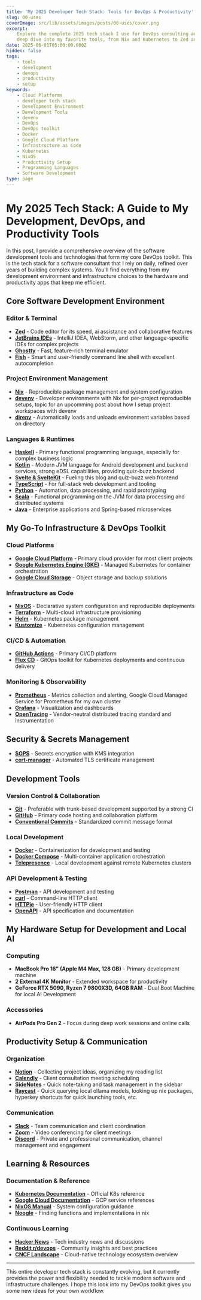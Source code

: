```yaml
---
title: 'My 2025 Developer Tech Stack: Tools for DevOps & Productivity'
slug: 00-uses
coverImage: src/lib/assets/images/posts/00-uses/cover.png
excerpt:
    Explore the complete 2025 tech stack I use for DevOps consulting and software development. A
    deep dive into my favorite tools, from Nix and Kubernetes to Zed and SvelteKit.
date: 2025-06-01T05:00:00.000Z
hidden: false
tags:
    - tools
    - development
    - devops
    - productivity
    - setup
keywords:
    - Cloud Platforms
    - developer tech stack
    - Development Environment
    - Development Tools
    - devenv
    - DevOps
    - DevOps toolkit
    - Docker
    - Google Cloud Platform
    - Infrastructure as Code
    - Kubernetes
    - NixOS
    - Productivity Setup
    - Programming Languages
    - Software Development
type: page
---
```


# My 2025 Tech Stack: A Guide to My Development, DevOps, and Productivity Tools

In this post, I provide a comprehensive overview of the software development tools and technologies
that form my core DevOps toolkit. This is the tech stack for a software consultant that I rely on
daily, refined over years of building complex systems. You'll find everything from my development
environment and infrastructure choices to the hardware and productivity apps that keep me efficient.

## Core Software Development Environment

### Editor & Terminal

- **[Zed](https://zed.dev/)** - Code editor for its speed, ai assistance and collaborative features
- **[JetBrains IDEs](https://www.jetbrains.com/)** - IntelliJ IDEA, WebStorm, and other
  language-specific IDEs for complex projects
- **[Ghostty](https://mitchellh.com/ghostty)** - Fast, feature-rich terminal emulator
- **[Fish](https://fishshell.com/)** - Smart and user-friendly command line shell with excellent
  autocompletion

### Project Environment Management

- **[Nix](https://nixos.org/)** - Reproducible package management and system configuration
- **[devenv](https://devenv.sh/)** - Developer environments with Nix for per-project reproducible
  setups, topic for an upcomming post about how I setup project workspaces with devenv
- **[direnv](https://direnv.net/)** - Automatically loads and unloads environment variables based on
  directory

### Languages & Runtimes

- **[Haskell](https://www.haskell.org/)** - Primary functional programming language, especially for
  complex business logic
- **[Kotlin](https://kotlinlang.org/)** - Modern JVM language for Android development and backend
  services, strong eDSL capabilities, providing quiz-buzz backend
- **[Svelte & SvelteKit](https://svelte.dev)** - Fueling this blog and quiz-buzz web frontend
- **[TypeScript](https://www.typescriptlang.org/)** - For full-stack web development and tooling
- **[Python](https://www.python.org/)** - Automation, data processing, and rapid prototyping
- **[Scala](https://www.scala-lang.org/)** - Functional programming on the JVM for data processing
  and distributed systems
- **[Java](https://www.oracle.com/java/)** - Enterprise applications and Spring-based microservices

## My Go-To Infrastructure & DevOps Toolkit

### Cloud Platforms

- **[Google Cloud Platform](https://cloud.google.com/)** - Primary cloud provider for most client
  projects
- **[Google Kubernetes Engine (GKE)](https://cloud.google.com/kubernetes-engine)** - Managed
  Kubernetes for container orchestration
- **[Google Cloud Storage](https://cloud.google.com/storage)** - Object storage and backup solutions

### Infrastructure as Code

- **[NixOS](https://nixos.org/)** - Declarative system configuration and reproducible deployments
- **[Terraform](https://www.terraform.io/)** - Multi-cloud infrastructure provisioning
- **[Helm](https://helm.sh/)** - Kubernetes package management
- **[Kustomize](https://kustomize.io/)** - Kubernetes configuration management

### CI/CD & Automation

- **[GitHub Actions](https://github.com/features/actions)** - Primary CI/CD platform
- **[Flux CD](https://fluxcd.io/)** - GitOps toolkit for Kubernetes deployments and continuous
  delivery

### Monitoring & Observability

- **[Prometheus](https://prometheus.io/)** - Metrics collection and alerting, Google Cloud Managed
  Service for Prometheus for my own cluster
- **[Grafana](https://grafana.com/)** - Visualization and dashboards
- **[OpenTracing](https://opentracing.io/)** - Vendor-neutral distributed tracing standard and
  instrumentation

## Security & Secrets Management

- **[SOPS](https://github.com/mozilla/sops)** - Secrets encryption with KMS integration
- **[cert-manager](https://cert-manager.io/)** - Automated TLS certificate management

## Development Tools

### Version Control & Collaboration

- **[Git](https://git-scm.com/)** - Preferable with trunk-based development supported by a strong CI
- **[GitHub](https://github.com/)** - Primary code hosting and collaboration platform
- **[Conventional Commits](https://www.conventionalcommits.org/)** - Standardized commit message
  format

### Local Development

- **[Docker](https://www.docker.com/)** - Containerization for development and testing
- **[Docker Compose](https://docs.docker.com/compose/)** - Multi-container application orchestration
- **[Telepresence](https://www.telepresence.io/)** - Local development against remote Kubernetes
  clusters

### API Development & Testing

- **[Postman](https://www.postman.com/)** - API development and testing
- **[curl](https://curl.se/)** - Command-line HTTP client
- **[HTTPie](https://httpie.io/)** - User-friendly HTTP client
- **[OpenAPI](https://www.openapis.org/)** - API specification and documentation

## My Hardware Setup for Development and Local AI

### Computing

- **MacBook Pro 16" (Apple M4 Max, 128 GB)** - Primary development machine
- **2 External 4K Monitor** - Extended workspace for productivity
- **GeForce RTX 5090, Ryzen 7 9800X3D, 64GB RAM** - Dual Boot Machine for local AI Development

### Accessories

- **AirPods Pro Gen 2** - Focus during deep work sessions and online calls

## Productivity Setup & Communication

### Organization

- **[Notion](https://www.notion.so/)** - Collecting project ideas, organizing my reading list
- **[Calendly](https://calendly.com/)** - Client consultation meeting scheduling
- **[SideNotes](https://www.apptorium.com/sidenotes)** - Quick note-taking and task management in
  the sidebar
- **[Raycast](https://www.raycast.com)** - Quick querying local ollama models, looking up nix
  packages, hyperkey shortcuts for quick launching tools, etc.

### Communication

- **[Slack](https://slack.com/)** - Team communication and client coordination
- **[Zoom](https://zoom.us/)** - Video conferencing for client meetings
- **[Discord](https://discord.com/)** - Private and professional communication, channel management
  and engagement

## Learning & Resources

### Documentation & Reference

- **[Kubernetes Documentation](https://kubernetes.io/docs/)** - Official K8s reference
- **[Google Cloud Documentation](https://cloud.google.com/docs)** - GCP service references
- **[NixOS Manual](https://nixos.org/manual/nixos/stable/)** - System configuration guidance
- **[Noogle](https://noogle.dev)** - Finding functions and implementations in nix

### Continuous Learning

- **[Hacker News](https://news.ycombinator.com/)** - Tech industry news and discussions
- **[Reddit r/devops](https://reddit.com/r/devops)** - Community insights and best practices
- **[CNCF Landscape](https://landscape.cncf.io/)** - Cloud-native technology ecosystem overview

---

This entire developer tech stack is constantly evolving, but it currently provides the power and
flexibility needed to tackle modern software and infrastructure challenges. I hope this look into my
DevOps toolkit gives you some new ideas for your own workflow.
